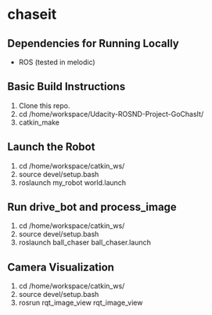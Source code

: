 # chaseit

## Dependencies for Running Locally
* ROS (tested in melodic)

## Basic Build Instructions

1. Clone this repo.
2. cd /home/workspace/Udacity-ROSND-Project-GoChasIt/
3. catkin_make

## Launch the Robot
1. cd /home/workspace/catkin_ws/
2. source devel/setup.bash
3. roslaunch my_robot world.launch

## Run drive_bot and process_image
1. cd /home/workspace/catkin_ws/
2. source devel/setup.bash
3. roslaunch ball_chaser ball_chaser.launch

## Camera Visualization
1. cd /home/workspace/catkin_ws/
2. source devel/setup.bash
3. rosrun rqt_image_view rqt_image_view  
